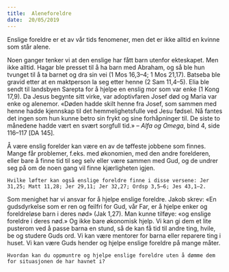 ```yaml
---
title:  Aleneforeldre
date:  20/05/2019
---
```


Enslige foreldre er et av vår tids fenomener, men det er ikke alltid en kvinne som står alene.

Noen ganger tenker vi at den enslige har fått barn utenfor ekteskapet. Men ikke alltid. Hagar ble presset til å ha barn med Abraham, og så ble hun tvunget til å ta barnet og dra sin vei (1 Mos 16,3–4; 1 Mos 21,17). Batseba ble gravid etter at en maktperson la seg etter henne (2 Sam 11,4–5). Elia ble sendt til landsbyen Sarepta for å hjelpe en enslig mor som var enke (1 Kong 17,9). Da Jesus begynte sitt virke, var adoptivfaren Josef død og Maria var enke og alenemor. «Døden hadde skilt henne fra Josef, som sammen med henne hadde kjennskap til det hemmelighetsfulle ved Jesu fødsel. Nå fantes det ingen som hun kunne betro sin frykt og sine forhåpninger til. De siste to månedene hadde vært en svært sorgfull tid.» – _Alfa og Omega_, bind 4, side 116–117 [DA 145].

Å være enslig forelder kan være en av de tøffeste jobbene som finnes. Mange får problemer, f.eks. med økonomien, med den andre forelderen, eller bare å finne tid til seg selv eller være sammen med Gud, og de undrer seg på om de noen gang vil finne kjærligheten igjen.

`Hvilke løfter kan også enslige foreldre finne i disse versene: Jer 31,25; Matt 11,28; Jer 29,11; Jer 32,27; Ordsp 3,5–6; Jes 43,1–2.`

Som menighet har vi ansvar for å hjelpe enslige foreldre. Jakob skrev: «En gudsdyrkelse som er ren og feilfri for Gud, vår Far, er å hjelpe enker og foreldreløse barn i deres nød» (Jak 1,27). Man kunne tilføye: «og enslige foreldre i deres nød.» Og ikke bare økonomisk hjelp. Vi kan gi dem et lite pusterom ved å passe barna en stund, så de kan få tid til andre ting, hvile, be og studere Guds ord. Vi kan være mentorer for barna eller reparere ting i huset. Vi kan være Guds hender og hjelpe enslige foreldre på mange måter.

`Hvordan kan du oppmuntre og hjelpe enslige foreldre uten å dømme dem for situasjonen de har havnet i?`